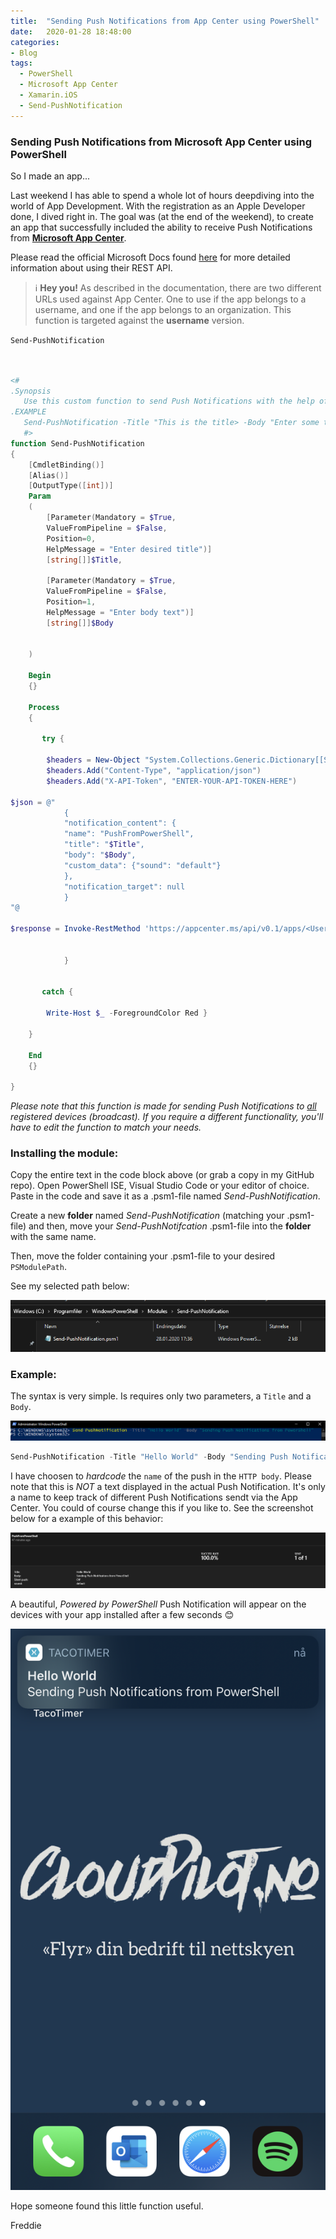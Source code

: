 ```yaml
---
title:  "Sending Push Notifications from App Center using PowerShell"
date:   2020-01-28 18:48:00
categories: 
- Blog
tags:
  - PowerShell
  - Microsoft App Center
  - Xamarin.iOS
  - Send-PushNotification
---
```


### Sending Push Notifications from Microsoft App Center using PowerShell

So I made an app...

Last weekend I has able to spend a whole lot of hours deepdiving into the world of App Development.
With the registration as an Apple Developer done, I dived right in. The goal was (at the end of the weekend), to create an app that successfully included the ability to receive Push Notifications from [**Microsoft App Center**](https://appcenter.ms).

Please read the official Microsoft Docs found [here](https://docs.microsoft.com/en-us/appcenter/push/rest-api) for more detailed information about using their REST API.

>:information_source: **Hey you!** As described in the documentation, there are two different URLs used against App Center. One to use if the app belongs to a username, and one if the app belongs to an organization. 
This function is targeted against the **username** version.


````Send-PushNotification````

````powershell


<#
.Synopsis
   Use this custom function to send Push Notifications with the help of the Microsoft Visual Studio App Center REST API.
.EXAMPLE
   Send-PushNotification -Title "This is the title> -Body "Enter some text here"
   #>
function Send-PushNotification
{
    [CmdletBinding()]
    [Alias()]
    [OutputType([int])]
    Param
    (
        [Parameter(Mandatory = $True,
        ValueFromPipeline = $False,
        Position=0,
        HelpMessage = "Enter desired title")]
        [string[]]$Title,

        [Parameter(Mandatory = $True,
        ValueFromPipeline = $False,
        Position=1,
        HelpMessage = "Enter body text")]
        [string[]]$Body


    )

    Begin
    {}

    Process
    {

       try {

        $headers = New-Object "System.Collections.Generic.Dictionary[[String],[String]]"
        $headers.Add("Content-Type", "application/json")
        $headers.Add("X-API-Token", "ENTER-YOUR-API-TOKEN-HERE")

$json = @"
            {
            "notification_content": {
            "name": "PushFromPowerShell",
            "title": "$Title",
            "body": "$Body",
            "custom_data": {"sound": "default"}
            },
            "notification_target": null
            }
"@

$response = Invoke-RestMethod 'https://appcenter.ms/api/v0.1/apps/<Username>/<AppName>/push/notifications' -Method 'POST' -Headers $headers -Body ([System.Text.Encoding]::UTF8.GetBytes($json))


            }


       catch {

        Write-Host $_ -ForegroundColor Red }

    }

    End
    {}

}


````

*Please note that this function is made for sending Push Notifications to [all](https://docs.microsoft.com/en-us/appcenter/push/rest-api#send-a-notification-to-all-registered-devices-broadcast) registered devices (broadcast).
If you require a different functionality, you'll have to edit the function to match your needs.*


### Installing the module:

Copy the entire text in the code block above (or grab a copy in my GitHub repo). Open PowerShell ISE, Visual Studio Code or your editor of choice. Paste in the code and save it as a .psm1-file named  *Send-PushNotification*.

Create a new **folder** named *Send-PushNotification* (matching your .psm1-file) and then, move your *Send-PushNotifcation* .psm1-file into the  **folder**  with the same name.

Then, move the folder containing your .psm1-file to your desired  `PSModulePath`.

See my selected path below:

![PATH](/assets/images/PUSH/PATH.PNG)

### Example:

The syntax is very simple. Is requires only two parameters, a ````Title```` and a ````Body````.

![Syntax](/assets/images/PUSH/Syntax.PNG)

````powershell
Send-PushNotification -Title "Hello World" -Body "Sending Push Notification using PowerShell"
````
I have choosen to *hardcode* the ````name```` of the push in the ````HTTP body````. Please note that this is *NOT* a text displayed in the actual Push Notification. It's only a name to keep track of different Push Notifications sendt via the App Center. You could of course change this if you like to. See the screenshot below for a example of this behavior:

![APPCENTER](/assets/images/PUSH/APPCENTER.PNG)


A beautiful, *Powered by PowerShell* Push Notification will appear on the devices with your app installed after a few seconds :blush:

![iPhone](/assets/images/PUSH/iOS.PNG)



Hope someone found this little function useful.

Freddie



 









   















